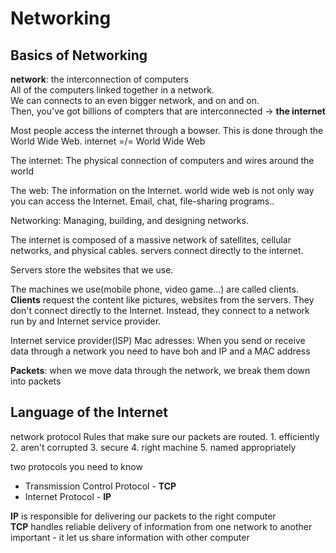 <h1>Networking</h1>
<h2>Basics of Networking</h2>

**network**: the interconnection of computers  
All of the computers linked together in a network.  
We can connects to an even bigger network, and on and on.  
Then, you've got billions of compters that are interconnected -> **the internet**  

Most people access the internet through a bowser.
This is done through the World Wide Web.
internet =/= World Wide Web

The internet: The physical connection of computers and wires around the world

The web: The information on the Internet.
world wide web is not only way you can access the Internet.
Email, chat, file-sharing programs..

Networking: Managing, building, and designing networks. 

The internet is composed of a massive network of satellites, cellular networks, and physical cables. 
servers connect directly to the internet.

Servers store the websites that we use.

The machines we use(mobile phone, video game...) are called clients.
**Clients** request the content like pictures, websites from the servers.
They don't connect directly to the Internet.
Instead, they connect to a network run by and Internet service provider.

Internet service provider(ISP)
Mac adresses: When you send or receive data through a network you need to have boh and IP and a MAC address

**Packets**: when we move data through the network, we break them down into packets


<h2>Language of the Internet</h2>  
network protocol Rules that make sure our packets are routed.
1. efficiently  
2. aren't corrupted  
3. secure  
4. right machine  
5. named appropriately  

two protocols you need to know  
- Transmission Control Protocol - **TCP**
- Internet Protocol - **IP**

**IP** is responsible for delivering our packets to the right computer  
**TCP** handles reliable delivery of information from one network to another  
  important - it let us share information with other computer


